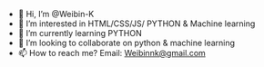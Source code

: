 - 👋 Hi, I’m @Weibin-K
- 👀 I’m interested in HTML/CSS/JS/ PYTHON & Machine learning
- 🌱 I’m currently learning PYTHON
- 💞️ I’m looking to collaborate on python & machine learning
- 📫 How to reach me? Email: Weibinnk@gmail.com

<!---
Weibin-K/Weibin-K is a ✨ special ✨ repository because its `README.md` (this file) appears on your GitHub profile.
You can click the Preview link to take a look at your changes.
--->
